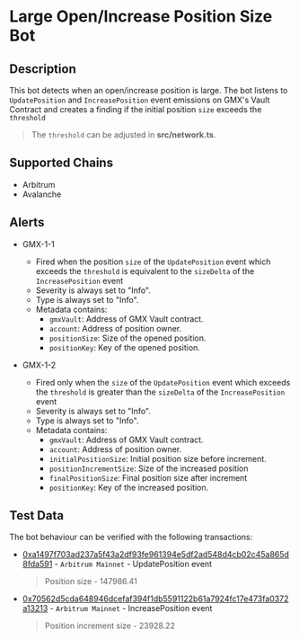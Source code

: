 # Large Open/Increase Position Size Bot

## Description

This bot detects when an open/increase position is large. The bot listens to `UpdatePosition` and `IncreasePosition` event emissions on GMX's Vault Contract and creates a finding if the initial position `size` exceeds the `threshold` 

> The `threshold` can be adjusted in **src/network.ts**.

## Supported Chains

- Arbitrum
- Avalanche

## Alerts

- GMX-1-1
  - Fired when the position `size` of the `UpdatePosition` event  which exceeds the `threshold` is equivalent to the `sizeDelta` of the `IncreasePosition` event
  - Severity is always set to "Info".
  - Type is always set to "Info".
  - Metadata contains:
    - `gmxVault`: Address of GMX Vault contract.
    - `account`: Address of position owner.
    - `positionSize`: Size of the opened position.
    - `positionKey`: Key of the opened position.

- GMX-1-2
  - Fired only when the `size` of the `UpdatePosition` event which exceeds the `threshold` is greater than the `sizeDelta` of the `IncreasePosition` event
  - Severity is always set to "Info".
  - Type is always set to "Info".
  - Metadata contains:
    - `gmxVault`: Address of GMX Vault contract.
    - `account`: Address of position owner.
    - `initialPositionSize`: Initial position size before increment.
    - `positionIncrementSize`: Size of the increased position 
    - `finalPositionSize`: Final position size after increment
    - `positionKey`: Key of the increased position.

## Test Data

The bot behaviour can be verified with the following transactions:
- [0xa1497f703ad237a5f43a2df93fe961394e5df2ad548d4cb02c45a865d8fda591](https://arbiscan.io/tx/0xa1497f703ad237a5f43a2df93fe961394e5df2ad548d4cb02c45a865d8fda591) - 
`Arbitrum Mainnet` - UpdatePosition event 
  > Position size - 147986.41



- [0x70562d5cda648946dcefaf394f1db5591122b61a7924fc17e473fa0372a13213](https://arbiscan.io/tx/0x70562d5cda648946dcefaf394f1db5591122b61a7924fc17e473fa0372a13213) -
`Arbitrum Mainnet` - IncreasePosition event 
  > Position increment size -  23928.22







